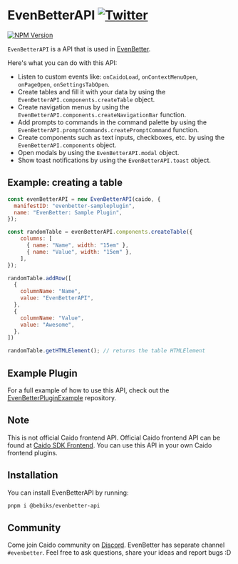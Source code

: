 # EvenBetterAPI [![Twitter](https://img.shields.io/twitter/url/https/twitter.com/cloudposse.svg?style=social&label=Follow%20me)](https://twitter.com/bebiksior) 
[![NPM Version](https://img.shields.io/npm/v/@bebiks/evenbetter-api?style=for-the-badge)](https://www.npmjs.com/package/@bebiks/evenbetter-api)


`EvenBetterAPI` is a API that is used in [EvenBetter](https://github.com/bebiksior/EvenBetter).

Here's what you can do with this API:
- Listen to custom events like: `onCaidoLoad`, `onContextMenuOpen`, `onPageOpen`, `onSettingsTabOpen`.
- Create tables and fill it with your data by using the `EvenBetterAPI.components.createTable` object.
- Create navigation menus by using the `EvenBetterAPI.components.createNavigationBar` function.
- Add prompts to commands in the command palette by using the `EvenBetterAPI.promptCommands.createPromptCommand` function.
- Create components such as text inputs, checkboxes, etc. by using the `EvenBetterAPI.components` object.
- Open modals by using the `EvenBetterAPI.modal` object.
- Show toast notifications by using the `EvenBetterAPI.toast` object.

## Example: creating a table
```javascript
const evenBetterAPI = new EvenBetterAPI(caido, {
  manifestID: "evenbetter-sampleplugin",
  name: "EvenBetter: Sample Plugin",
});

const randomTable = evenBetterAPI.components.createTable({
    columns: [
      { name: "Name", width: "15em" },
      { name: "Value", width: "15em" },
    ],
});

randomTable.addRow([
  {
    columnName: "Name",
    value: "EvenBetterAPI",
  },
  {
    columnName: "Value",
    value: "Awesome",
  },
])

randomTable.getHTMLElement(); // returns the table HTMLElement
```

## Example Plugin
For a full example of how to use this API, check out the [EvenBetterPluginExample](https://github.com/bebiksior/EvenBetterPluginExample) repository.

## Note
This is not official Caido frontend API. Official Caido frontend API can be found at [Caido SDK Frontend](https://github.com/caido/sdk-frontend). You can use this API in your own Caido frontend plugins.

## Installation
You can install EvenBetterAPI by running:
```bash
pnpm i @bebiks/evenbetter-api
```

## Community
Come join Caido community on [Discord](https://links.caido.io/www-discord). EvenBetter has separate channel `#evenbetter`. Feel free to ask questions, share your ideas and report bugs :D
